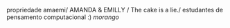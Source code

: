 propriedade amaemi/
AMANDA & EMILLY /
The cake is a lie./
estudantes de pensamento computacional :)
<i>morango<i>
